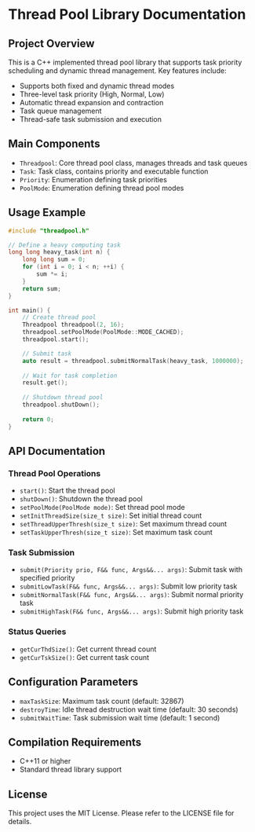 # Thread Pool Library Documentation

## Project Overview
This is a C++ implemented thread pool library that supports task priority scheduling and dynamic thread management. Key features include:
- Supports both fixed and dynamic thread modes
- Three-level task priority (High, Normal, Low)
- Automatic thread expansion and contraction
- Task queue management
- Thread-safe task submission and execution

## Main Components
- `Threadpool`: Core thread pool class, manages threads and task queues
- `Task`: Task class, contains priority and executable function
- `Priority`: Enumeration defining task priorities
- `PoolMode`: Enumeration defining thread pool modes

## Usage Example
```cpp
#include "threadpool.h"

// Define a heavy computing task
long long heavy_task(int n) {
    long long sum = 0;
    for (int i = 0; i < n; ++i) {
        sum *= i;
    }
    return sum;
}

int main() {
    // Create thread pool
    Threadpool threadpool(2, 16);
    threadpool.setPoolMode(PoolMode::MODE_CACHED);
    threadpool.start();

    // Submit task
    auto result = threadpool.submitNormalTask(heavy_task, 1000000);
    
    // Wait for task completion
    result.get();
    
    // Shutdown thread pool
    threadpool.shutDown();
    
    return 0;
}
```

## API Documentation

### Thread Pool Operations
- `start()`: Start the thread pool
- `shutDown()`: Shutdown the thread pool
- `setPoolMode(PoolMode mode)`: Set thread pool mode
- `setInitThreadSize(size_t size)`: Set initial thread count
- `setThreadUpperThresh(size_t size)`: Set maximum thread count
- `setTaskUpperThresh(size_t size)`: Set maximum task count

### Task Submission
- `submit(Priority prio, F&& func, Args&&... args)`: Submit task with specified priority
- `submitLowTask(F&& func, Args&&... args)`: Submit low priority task
- `submitNormalTask(F&& func, Args&&... args)`: Submit normal priority task
- `submitHighTask(F&& func, Args&&... args)`: Submit high priority task

### Status Queries
- `getCurThdSize()`: Get current thread count
- `getCurTskSize()`: Get current task count

## Configuration Parameters
- `maxTaskSize`: Maximum task count (default: 32867)
- `destroyTime`: Idle thread destruction wait time (default: 30 seconds)
- `submitWaitTime`: Task submission wait time (default: 1 second)

## Compilation Requirements
- C++11 or higher
- Standard thread library support

## License
This project uses the MIT License. Please refer to the LICENSE file for details.